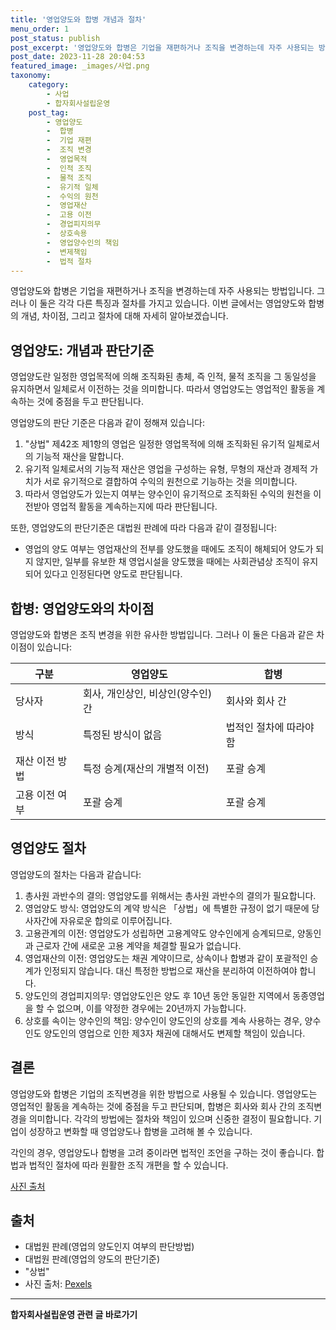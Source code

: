 ```yaml
---
title: '영업양도와 합병 개념과 절차'
menu_order: 1
post_status: publish
post_excerpt: '영업양도와 합병은 기업을 재편하거나 조직을 변경하는데 자주 사용되는 방법입니다. 그러나 이 둘은 각각 다른 특징과 절차를 가지고 있습니다. 이번 글에서는 영업양도와 합병의 개념, 차이점, 그리고 절차에 대해 자세히 알아보겠습니다.'
post_date: 2023-11-28 20:04:53
featured_image: _images/사업.png
taxonomy:
    category:
        - 사업
        - 합자회사설립운영
    post_tag:
        - 영업양도
        -  합병
        -  기업 재편
        -  조직 변경
        -  영업목적
        -  인적 조직
        -  물적 조직
        -  유기적 일체
        -  수익의 원천
        -  영업재산
        -  고용 이전
        -  경업피지의무
        -  상호속용
        -  영업양수인의 책임
        -  변제책임
        -  법적 절차
---
```



영업양도와 합병은 기업을 재편하거나 조직을 변경하는데 자주 사용되는 방법입니다. 그러나 이 둘은 각각 다른 특징과 절차를 가지고 있습니다. 이번 글에서는 영업양도와 합병의 개념, 차이점, 그리고 절차에 대해 자세히 알아보겠습니다.

## 영업양도: 개념과 판단기준

영업양도란 일정한 영업목적에 의해 조직화된 총체, 즉 인적, 물적 조직을 그 동일성을 유지하면서 일체로서 이전하는 것을 의미합니다. 따라서 영업양도는 영업적인 활동을 계속하는 것에 중점을 두고 판단됩니다.

영업양도의 판단 기준은 다음과 같이 정해져 있습니다:
1. "상법" 제42조 제1항의 영업은 일정한 영업목적에 의해 조직화된 유기적 일체로서의 기능적 재산을 말합니다.
2. 유기적 일체로서의 기능적 재산은 영업을 구성하는 유형, 무형의 재산과 경제적 가치가 서로 유기적으로 결합하여 수익의 원천으로 기능하는 것을 의미합니다.
3. 따라서 영업양도가 있는지 여부는 양수인이 유기적으로 조직화된 수익의 원천을 이전받아 영업적 활동을 계속하는지에 따라 판단됩니다.

또한, 영업양도의 판단기준은 대법원 판례에 따라 다음과 같이 결정됩니다:
- 영업의 양도 여부는 영업재산의 전부를 양도했을 때에도 조직이 해체되어 양도가 되지 않지만, 일부를 유보한 채 영업시설을 양도했을 때에는 사회관념상 조직이 유지되어 있다고 인정된다면 양도로 판단됩니다.

## 합병: 영업양도와의 차이점

영업양도와 합병은 조직 변경을 위한 유사한 방법입니다. 그러나 이 둘은 다음과 같은 차이점이 있습니다:

구분 | 영업양도 | 합병
--- | --- | ---
당사자 | 회사, 개인상인, 비상인(양수인) 간 | 회사와 회사 간
방식 | 특정된 방식이 없음 | 법적인 절차에 따라야 함
재산 이전 방법 | 특정 승계(재산의 개별적 이전) | 포괄 승계
고용 이전 여부 | 포괄 승계 | 포괄 승계

## 영업양도 절차

영업양도의 절차는 다음과 같습니다:

1. 총사원 과반수의 결의: 영업양도를 위해서는 총사원 과반수의 결의가 필요합니다.
2. 영업양도 방식: 영업양도의 계약 방식은 「상법」에 특별한 규정이 없기 때문에 당사자간에 자유로운 합의로 이루어집니다.
3. 고용관계의 이전: 영업양도가 성립하면 고용계약도 양수인에게 승계되므로, 양동인과 근로자 간에 새로운 고용 계약을 체결할 필요가 없습니다.
4. 영업재산의 이전: 영업양도는 채권 계약이므로, 상속이나 합병과 같이 포괄적인 승계가 인정되지 않습니다. 대신 특정한 방법으로 재산을 분리하여 이전하여야 합니다.
5. 양도인의 경업피지의무: 영업양도인은 양도 후 10년 동안 동일한 지역에서 동종영업을 할 수 없으며, 이를 약정한 경우에는 20년까지 가능합니다.
6. 상호를 속이는 양수인의 책임: 양수인이 양도인의 상호를 계속 사용하는 경우, 양수인도 양도인의 영업으로 인한 제3자 채권에 대해서도 변제할 책임이 있습니다.

## 결론

영업양도와 합병은 기업의 조직변경을 위한 방법으로 사용될 수 있습니다. 영업양도는 영업적인 활동을 계속하는 것에 중점을 두고 판단되며, 합병은 회사와 회사 간의 조직변경을 의미합니다. 각각의 방법에는 절차와 책임이 있으며 신중한 결정이 필요합니다. 기업이 성장하고 변화할 때 영업양도나 합병을 고려해 볼 수 있습니다.

각인의 경우, 영업양도나 합병을 고려 중이라면 법적인 조언을 구하는 것이 좋습니다. 합법과 법적인 절차에 따라 원활한 조직 개편을 할 수 있습니다. 

[사진 출처](https://www.pexels.com/ko-kr/photo/6992670/)

## 출처
- 대법원 판례(영업의 양도인지 여부의 판단방법)
- 대법원 판례(영업의 양도의 판단기준)
- "상법"
- 사진 출처: [Pexels](https://www.pexels.com/ko-kr/photo/6992670/)
<!-- wp:separator -->
<hr class="wp-block-separator has-alpha-channel-opacity"/>
<!-- /wp:separator -->

<!-- wp:group {"backgroundColor":"base","layout":{"type":"constrained"}} -->
<div class="wp-block-group has-base-background-color has-background"><!-- wp:paragraph {"align":"center","fontSize":"medium"} -->
<p class="has-text-align-center has-large-font-size"><strong>합자회사설립운영 관련 글 바로가기</strong></p>
<!-- /wp:paragraph -->


<!-- wp:latest-posts
{"categories":[{"id":27402,"count":19,"description":"","link":"https://uknowlaw.com/category/%ed%95%a9%ec%9e%90%ed%9a%8c%ec%82%ac%ec%84%a4%eb%a6%bd%ec%9a%b4%ec%98%81/","name":"합자회사설립운영","slug":"합자회사설립운영","taxonomy":"category","parent":0,"meta":[],"_links":{"self":[{"href":"https://uknowlaw.com/wp-json/wp/v2/categories/27402"}],"collection":[{"href":"https://uknowlaw.com/wp-json/wp/v2/categories"}],"about":[{"href":"https://uknowlaw.com/wp-json/wp/v2/taxonomies/category"}],"wp:post_type":[{"href":"https://uknowlaw.com/wp-json/wp/v2/posts?categories=27402"}],"curies":[{"name":"wp","href":"https://api.w.org/{rel}","templated":true}]}}],"postsToShow":100,"excerptLength":28,"postLayout":"grid","columns":2,"featuredImageAlign":"left","featuredImageSizeSlug":"large","fontSize":"small"} /--></div>
<!-- /wp:group -->